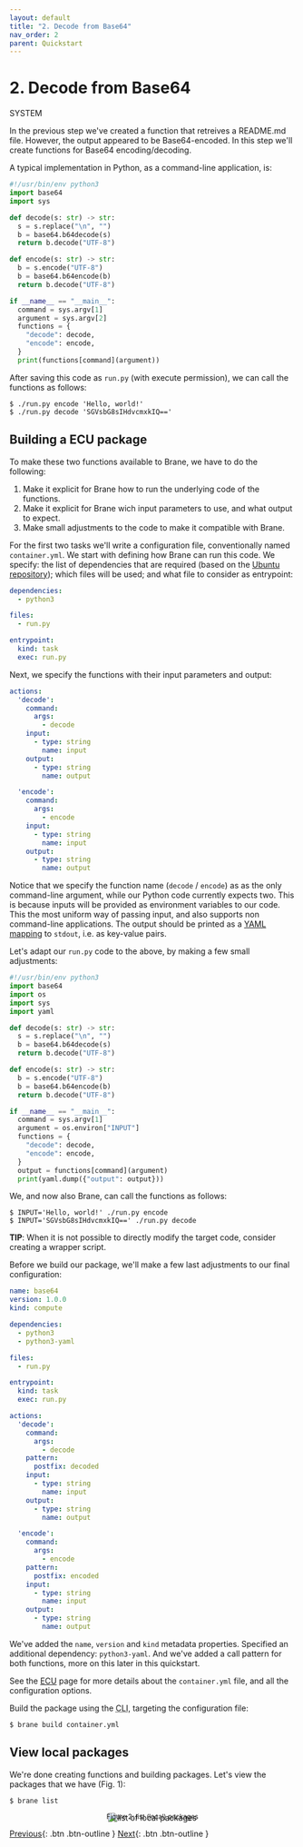 ```yaml
---
layout: default
title: "2. Decode from Base64"
nav_order: 2
parent: Quickstart
---
```


# 2. Decode from Base64
<span class="label label-red">SYSTEM</span>

In the previous step we've created a function that retreives a README.md file. However, the output appeared to be Base64-encoded. In this step we'll create functions for Base64 encoding/decoding.

A typical implementation in Python, as a command-line application, is:

```python
#!/usr/bin/env python3
import base64
import sys

def decode(s: str) -> str:
  s = s.replace("\n", "")
  b = base64.b64decode(s)
  return b.decode("UTF-8")

def encode(s: str) -> str:
  b = s.encode("UTF-8")
  b = base64.b64encode(b)
  return b.decode("UTF-8")

if __name__ == "__main__":
  command = sys.argv[1]
  argument = sys.argv[2]
  functions = {
    "decode": decode,
    "encode": encode,
  }
  print(functions[command](argument))
```

After saving this code as `run.py` (with execute permission), we can call the functions as follows:
```shell
$ ./run.py encode 'Hello, world!'
$ ./run.py decode 'SGVsbG8sIHdvcmxkIQ=='
```

## Building a ECU package
To make these two functions available to Brane, we have to do the following:

1. Make it explicit for Brane how to run the underlying code of the functions.
2. Make it explicit for Brane wich input parameters to use, and what output to expect.
3. Make small adjustments to the code to make it compatible with Brane.

For the first two tasks we'll write a configuration file, conventionally named `container.yml`.
We start with defining how Brane can run this code. We specify: the list of dependencies that are required (based on the [Ubuntu repository](https://packages.ubuntu.com/focal/)); which files will be used; and what file to consider as entrypoint:

```yaml
dependencies:
  - python3

files:
  - run.py

entrypoint:
  kind: task
  exec: run.py
```

Next, we specify the functions with their input parameters and output:

```yaml
actions:
  'decode':
    command:
      args:
        - decode
    input:
      - type: string
        name: input
    output:
      - type: string
        name: output

  'encode':
    command:
      args:
        - encode
    input:
      - type: string
        name: input
    output:
      - type: string
        name: output
```
Notice that we specify the function name (`decode` / `encode`) as as the only command-line argument, while our Python code currently expects two. This is because inputs will be provided as environment variables to our code. This the most uniform way of passing input, and also supports non command-line applications. The output should be printed as a [YAML mapping](https://yaml.org/spec/1.2/spec.html#mapping) to `stdout`, i.e. as key-value pairs.

Let's adapt our `run.py` code to the above, by making a few small adjustments:

```python
#!/usr/bin/env python3
import base64
import os
import sys
import yaml

def decode(s: str) -> str:
  s = s.replace("\n", "")
  b = base64.b64decode(s)
  return b.decode("UTF-8")

def encode(s: str) -> str:
  b = s.encode("UTF-8")
  b = base64.b64encode(b)
  return b.decode("UTF-8")

if __name__ == "__main__":
  command = sys.argv[1]
  argument = os.environ["INPUT"]
  functions = {
    "decode": decode,
    "encode": encode,
  }
  output = functions[command](argument)
  print(yaml.dump({"output": output}))
```

We, and now also Brane, can call the functions as follows:
```shell
$ INPUT='Hello, world!' ./run.py encode 
$ INPUT='SGVsbG8sIHdvcmxkIQ==' ./run.py decode
```
__TIP__: When it is not possible to directly modify the target code, consider creating a wrapper script.


Before we build our package, we'll make a few last adjustments to our final configuration:

```yaml
name: base64
version: 1.0.0
kind: compute

dependencies:
  - python3
  - python3-yaml

files:
  - run.py

entrypoint:
  kind: task
  exec: run.py

actions:
  'decode':
    command:
      args:
        - decode
    pattern:
      postfix: decoded
    input:
      - type: string
        name: input
    output:
      - type: string
        name: output

  'encode':
    command:
      args:
        - encode
    pattern:
      postfix: encoded        
    input:
      - type: string
        name: input
    output:
      - type: string
        name: output
```
We've added the `name`, `version` and `kind` metadata properties. Specified an additional dependency: `python3-yaml`. And we've added a call pattern for both functions, more on this later in this quickstart.

See the [ECU](/brane/packages/ecu.html) page for more details about the `container.yml` file, and all the configuration options.

Build the package using the <abbr title="Command-line interface">CLI</abbr>, targeting the configuration file:
```shell
$ brane build container.yml
```

## View local packages
We're done creating functions and building packages. Let's view the packages that we have (Fig. 1):
```
$ brane list
```

<p style="text-align: center">
    <img src="/brane/assets/img/brane-list.png" style="margin-bottom: -35px" alt="list of local packages">
    <br/>
    <sup>Figure 2: list (local) packages</sup>
</p>

[Previous](/brane/quickstart/1-retreive-readme.html){: .btn .btn-outline }
[Next](/brane/quickstart/3-using-the-bakery-repl.html){: .btn .btn-outline }